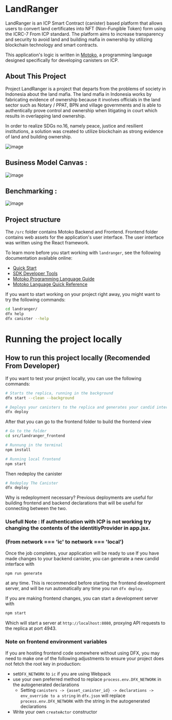 # LandRanger

LandRanger is an ICP Smart Contract (canister) based platform that allows users to convert land certificates into NFT (Non-Fungible Token) form using the ICRC-7 From ICP standard. The platform aims to increase transparency and security to avoid land and building mafia in ownership by utilizing blockchain technology and smart contracts.

This application's logic is written in [Motoko](https://internetcomputer.org/docs/motoko/main/getting-started/motoko-introduction), a programming language designed specifically for developing canisters on ICP.

## About This Project
Project LandRanger is a project that departs from the problems of society in Indonesia about the land mafia. The land mafia in Indonesia works by fabricating evidence of ownership because it involves officials in the land sector such as Notary / PPAT, BPN and village governments and is able to authentically prove control and ownership when litigating in court which results in overlapping land ownership.

In order to realize SDGs no.16, namely peace, justice and resilient institutions, a solution was created to utilize blockchain as strong evidence of land and building ownership.

![image](https://github.com/user-attachments/assets/dc806301-8c5f-47a9-98d2-e6a33527c37d)

## Business Model Canvas :
![image](https://github.com/user-attachments/assets/100f4a20-abb4-4c33-a862-05baec37667b)

## Benchmarking :
![image](https://github.com/user-attachments/assets/c07cc380-3abc-44a4-a6d8-3575ea55e03a)

## Project structure

The `/src` folder contains Motoko Backend and Frontend. Frontend folder contains web assets for the application's user interface. The user interface was written using the React framework.

To learn more before you start working with `landranger`, see the following documentation available online:

- [Quick Start](https://internetcomputer.org/docs/current/developer-docs/setup/deploy-locally)
- [SDK Developer Tools](https://internetcomputer.org/docs/current/developer-docs/setup/install)
- [Motoko Programming Language Guide](https://internetcomputer.org/docs/current/motoko/main/motoko)
- [Motoko Language Quick Reference](https://internetcomputer.org/docs/current/motoko/main/language-manual)

If you want to start working on your project right away, you might want to try the following commands:

```bash
cd landranger/
dfx help
dfx canister --help
```

# Running the project locally
## How to run this project locally (Recomended From Developer)
If you want to test your project locally, you can use the following commands:

```bash
# Starts the replica, running in the background
dfx start --clean --background

# Deploys your canisters to the replica and generates your candid interface
dfx deploy
```

After that you can go to the frontend folder to build the frontend view 

```bash
# Go to the folder
cd src/landranger_frontend

# Runnung in the terminal
npm install

# Running local frontend
npm start
```

Then redeploy the canister

```bash
# Redeploy The Canister
dfx deploy
```

Why is redeployment necessary? Previous deployments are useful for building frontend and backend declarations that will be useful for connecting between the two.

### Usefull Note : If authentication with ICP is not working try changing the contents of the identitiyProvider in app.jsx. 
### (From network === 'ic' to network === 'local')

Once the job completes, your application will be ready to use
If you have made changes to your backend canister, you can generate a new candid interface with

```bash
npm run generate
```

at any time. This is recommended before starting the frontend development server, and will be run automatically any time you run `dfx deploy`.

If you are making frontend changes, you can start a development server with

```bash
npm start
```

Which will start a server at `http://localhost:8080`, proxying API requests to the replica at port 4943.

### Note on frontend environment variables

If you are hosting frontend code somewhere without using DFX, you may need to make one of the following adjustments to ensure your project does not fetch the root key in production:

- set`DFX_NETWORK` to `ic` if you are using Webpack
- use your own preferred method to replace `process.env.DFX_NETWORK` in the autogenerated declarations
  - Setting `canisters -> {asset_canister_id} -> declarations -> env_override to a string` in `dfx.json` will replace `process.env.DFX_NETWORK` with the string in the autogenerated declarations
- Write your own `createActor` constructor
